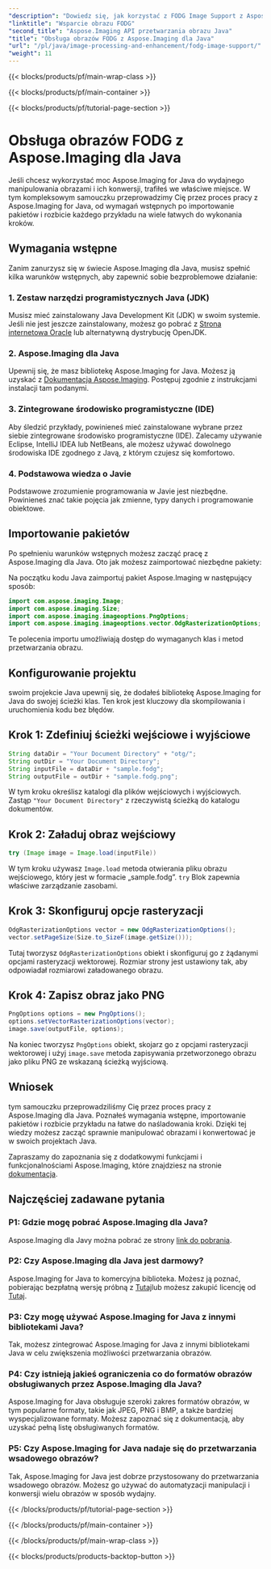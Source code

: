 ```yaml
---
"description": "Dowiedz się, jak korzystać z FODG Image Support z Aspose.Imaging dla Java. Potężna biblioteka do manipulacji obrazami i konwersji."
"linktitle": "Wsparcie obrazu FODG"
"second_title": "Aspose.Imaging API przetwarzania obrazu Java"
"title": "Obsługa obrazów FODG z Aspose.Imaging dla Java"
"url": "/pl/java/image-processing-and-enhancement/fodg-image-support/"
"weight": 11
---
```


{{< blocks/products/pf/main-wrap-class >}}

{{< blocks/products/pf/main-container >}}

{{< blocks/products/pf/tutorial-page-section >}}

# Obsługa obrazów FODG z Aspose.Imaging dla Java

Jeśli chcesz wykorzystać moc Aspose.Imaging for Java do wydajnego manipulowania obrazami i ich konwersji, trafiłeś we właściwe miejsce. W tym kompleksowym samouczku przeprowadzimy Cię przez proces pracy z Aspose.Imaging for Java, od wymagań wstępnych po importowanie pakietów i rozbicie każdego przykładu na wiele łatwych do wykonania kroków.

## Wymagania wstępne

Zanim zanurzysz się w świecie Aspose.Imaging dla Java, musisz spełnić kilka warunków wstępnych, aby zapewnić sobie bezproblemowe działanie:

### 1. Zestaw narzędzi programistycznych Java (JDK)

Musisz mieć zainstalowany Java Development Kit (JDK) w swoim systemie. Jeśli nie jest jeszcze zainstalowany, możesz go pobrać z [Strona internetowa Oracle](https://www.oracle.com/java/technologies/javase-downloads) lub alternatywną dystrybucję OpenJDK.

### 2. Aspose.Imaging dla Java

Upewnij się, że masz bibliotekę Aspose.Imaging for Java. Możesz ją uzyskać z [Dokumentacja Aspose.Imaging](https://reference.aspose.com/imaging/java/). Postępuj zgodnie z instrukcjami instalacji tam podanymi.

### 3. Zintegrowane środowisko programistyczne (IDE)

Aby śledzić przykłady, powinieneś mieć zainstalowane wybrane przez siebie zintegrowane środowisko programistyczne (IDE). Zalecamy używanie Eclipse, IntelliJ IDEA lub NetBeans, ale możesz używać dowolnego środowiska IDE zgodnego z Javą, z którym czujesz się komfortowo.

### 4. Podstawowa wiedza o Javie

Podstawowe zrozumienie programowania w Javie jest niezbędne. Powinieneś znać takie pojęcia jak zmienne, typy danych i programowanie obiektowe.

## Importowanie pakietów

Po spełnieniu warunków wstępnych możesz zacząć pracę z Aspose.Imaging dla Java. Oto jak możesz zaimportować niezbędne pakiety:

Na początku kodu Java zaimportuj pakiet Aspose.Imaging w następujący sposób:

```java
import com.aspose.imaging.Image;
import com.aspose.imaging.Size;
import com.aspose.imaging.imageoptions.PngOptions;
import com.aspose.imaging.imageoptions.vector.OdgRasterizationOptions;
```

Te polecenia importu umożliwiają dostęp do wymaganych klas i metod przetwarzania obrazu.

## Konfigurowanie projektu

swoim projekcie Java upewnij się, że dodałeś bibliotekę Aspose.Imaging for Java do swojej ścieżki klas. Ten krok jest kluczowy dla skompilowania i uruchomienia kodu bez błędów.

## Krok 1: Zdefiniuj ścieżki wejściowe i wyjściowe

```java
String dataDir = "Your Document Directory" + "otg/";
String outDir = "Your Document Directory";
String inputFile = dataDir + "sample.fodg";
String outputFile = outDir + "sample.fodg.png";
```

W tym kroku określisz katalogi dla plików wejściowych i wyjściowych. Zastąp `"Your Document Directory"` z rzeczywistą ścieżką do katalogu dokumentów.

## Krok 2: Załaduj obraz wejściowy

```java
try (Image image = Image.load(inputFile))
```

W tym kroku używasz `Image.load` metoda otwierania pliku obrazu wejściowego, który jest w formacie „sample.fodg”. `try` Blok zapewnia właściwe zarządzanie zasobami.

## Krok 3: Skonfiguruj opcje rasteryzacji

```java
OdgRasterizationOptions vector = new OdgRasterizationOptions();
vector.setPageSize(Size.to_SizeF(image.getSize()));
```

Tutaj tworzysz `OdgRasterizationOptions` obiekt i skonfiguruj go z żądanymi opcjami rasteryzacji wektorowej. Rozmiar strony jest ustawiony tak, aby odpowiadał rozmiarowi załadowanego obrazu.

## Krok 4: Zapisz obraz jako PNG

```java
PngOptions options = new PngOptions();
options.setVectorRasterizationOptions(vector);
image.save(outputFile, options);
```

Na koniec tworzysz `PngOptions` obiekt, skojarz go z opcjami rasteryzacji wektorowej i użyj `image.save` metoda zapisywania przetworzonego obrazu jako pliku PNG ze wskazaną ścieżką wyjściową.

## Wniosek

tym samouczku przeprowadziliśmy Cię przez proces pracy z Aspose.Imaging dla Java. Poznałeś wymagania wstępne, importowanie pakietów i rozbicie przykładu na łatwe do naśladowania kroki. Dzięki tej wiedzy możesz zacząć sprawnie manipulować obrazami i konwertować je w swoich projektach Java.

Zapraszamy do zapoznania się z dodatkowymi funkcjami i funkcjonalnościami Aspose.Imaging, które znajdziesz na stronie [dokumentacja](https://reference.aspose.com/imaging/java/).

## Najczęściej zadawane pytania

### P1: Gdzie mogę pobrać Aspose.Imaging dla Java?

Aspose.Imaging dla Javy można pobrać ze strony [link do pobrania](https://releases.aspose.com/imaging/java/).

### P2: Czy Aspose.Imaging dla Java jest darmowy?

Aspose.Imaging for Java to komercyjna biblioteka. Możesz ją poznać, pobierając bezpłatną wersję próbną z [Tutaj](https://releases.aspose.com/)lub możesz zakupić licencję od [Tutaj](https://purchase.aspose.com/buy).

### P3: Czy mogę używać Aspose.Imaging for Java z innymi bibliotekami Java?

Tak, możesz zintegrować Aspose.Imaging for Java z innymi bibliotekami Java w celu zwiększenia możliwości przetwarzania obrazów.

### P4: Czy istnieją jakieś ograniczenia co do formatów obrazów obsługiwanych przez Aspose.Imaging dla Java?

Aspose.Imaging for Java obsługuje szeroki zakres formatów obrazów, w tym popularne formaty, takie jak JPEG, PNG i BMP, a także bardziej wyspecjalizowane formaty. Możesz zapoznać się z dokumentacją, aby uzyskać pełną listę obsługiwanych formatów.

### P5: Czy Aspose.Imaging for Java nadaje się do przetwarzania wsadowego obrazów?

Tak, Aspose.Imaging for Java jest dobrze przystosowany do przetwarzania wsadowego obrazów. Możesz go używać do automatyzacji manipulacji i konwersji wielu obrazów w sposób wydajny.

{{< /blocks/products/pf/tutorial-page-section >}}

{{< /blocks/products/pf/main-container >}}

{{< /blocks/products/pf/main-wrap-class >}}

{{< blocks/products/products-backtop-button >}}